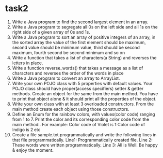 # task2

1. Write a Java program to find the second largest element in an array.
2. Write a Java program to segregate all 0s on the left side and all 1s on the right side of a given
array of 0s and 1s.
3. Write a Java program to sort an array of positive integers of an array, in the sorted array the
value of the first element should be maximum, second value should be minimum value, third
should be second maximum, fourth second be second minimum and so on
4. Write a function that takes a list of characters(a String) and reverses the letters in place.
5. Write a function reverse_words() that takes a message as a list of characters and reverses the
order of the words in place
6. Write a Java program to convert an array to ArrayList.
7. Write your own POJO class with 5 properties with default values. Your POJO class should have
proper(access specifiers) setter & getter methods. Create an object for the same from the main
method. You have to print that object alone & it should print all the properties of the object.
8. Write your own class with at least 3 overloaded constructors. From the main method create each
object using those constructors.
9. Define an Enum for the rainbow colors, with values(color code) ranging from 1 to 7. Print the
color and its corresponding color code from the main method..
For example: Color code of Violet is 1
Color code of Indigo is 2 etc
10. Create a file sample.txt programmatically and write the following lines in that file
programmatically.
Line1: Programmatically created file.
Line 2: These words were written programmatically.
Line 3: All is Well. Be happy & enjoy the moment.
